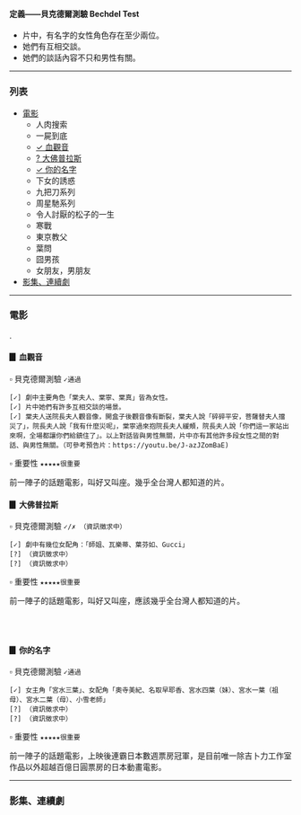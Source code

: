 <h4>定義——貝克德爾測驗 Bechdel Test</h4>

* 片中，有名字的女性角色存在至少兩位。
* 她們有互相交談。
* 她們的談話內容不只和男性有關。

---

<h3>列表</h3>

* [電影](#電影)
    * 人肉搜索
    * 一屍到底
    * [✓ 血觀音](#血觀音)
    * [? 大佛普拉斯](#大佛普拉斯)
    * [✓ 你的名字](#你的名字)
    * 下女的誘惑
    * 九把刀系列
    * 周星馳系列
    * 令人討厭的松子的一生
    * 寒戰
    * 東京教父
    * 葉問
    * 囧男孩
    * 女朋友，男朋友
* [影集、連續劇](#影集)

---

<h3 id="電影">電影</h3>

.

<h4 id="血觀音">▊ 血觀音</h4> 

▫ 貝克德爾測驗 `✓通過`

    [✓] 劇中主要角色「棠夫人、棠寧、棠真」皆為女性。
    [✓] 片中她們有許多互相交談的場景。
    [✓] 棠夫人送院長夫人觀音像，開盒子後觀音像有斷裂，棠夫人說「碎碎平安，菩薩替夫人擋災了」，院長夫人說「我有什麼災呢」，棠寧過來抱院長夫人緩頰，院長夫人說「你們這一家站出來啊，全場都讓你們給鎮住了」。以上對話皆與男性無關，片中亦有其他許多段女性之間的對話、與男性無關。（可參考預告片：https://youtu.be/J-azJZomBaE)

▫ 重要性 `★★★★★很重要`

前一陣子的話題電影，叫好又叫座。幾乎全台灣人都知道的片。



<h4 id="大佛普拉斯">▊ 大佛普拉斯</h4>

▫ 貝克德爾測驗 `✓/✗ （資訊徵求中）`

    [✓] 劇中有幾位女配角：「師姐、瓦樂蒂、葉芬如、Gucci」
    [?] （資訊徵求中）
    [?] （資訊徵求中）

▫ 重要性 `★★★★★很重要`

前一陣子的話題電影，叫好又叫座，應該幾乎全台灣人都知道的片。

<br><br>

<h4 id="你的名字">▊ 你的名字</h4>

▫ 貝克德爾測驗 `✓通過`

    [✓] 女主角「宮水三葉」、女配角「奧寺美紀、名取早耶香、宮水四葉（妹）、宮水一葉（祖母）、宮水二葉（母）、小雪老師」
    [?] （資訊徵求中）
    [?] （資訊徵求中）

▫ 重要性 `★★★★★很重要`

前一陣子的話題電影，上映後連霸日本數週票房冠軍，是目前唯一除吉卜力工作室作品以外超越百億日圓票房的日本動畫電影。


---



<h3 id="影集">影集、連續劇</h3>
